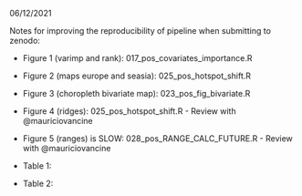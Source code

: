 06/12/2021

Notes for improving the reproducibility of pipeline when submitting to zenodo:

* Figure 1 (varimp and rank): 017_pos_covariates_importance.R
* Figure 2 (maps europe and seasia): 025_pos_hotspot_shift.R
* Figure 3 (choropleth bivariate map): 023_pos_fig_bivariate.R
* Figure 4 (ridges): 025_pos_hotspot_shift.R - Review with @mauriciovancine 
* Figure 5 (ranges) is SLOW: 028_pos_RANGE_CALC_FUTURE.R - Review with  @mauriciovancine 

* Table 1:
* Table 2:
